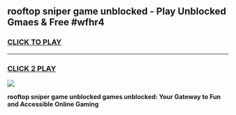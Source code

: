 
## rooftop sniper game unblocked - Play Unblocked Gmaes & Free #wfhr4
<h3>
<a href="https://news.freeplayer.one?title=rooftop_sniper_game_unblocked&ref=03M">CLICK TO PLAY</a></h3>
<hr>

<h3>
<a href="https://news.freeplayer.one?title=rooftop_sniper_game_unblocked&ref=03M">CLICK 2 PLAY</a>
  
</h3>

<a href="https://news.freeplayer.one?title=rooftop_sniper_game_unblocked&ref=03M"><img src="https://clearcache.store/games.png"></a>


**rooftop sniper game unblocked games unblocked: Your Gateway to Fun and Accessible Online Gaming**
